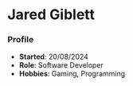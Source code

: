 # Jared Giblett

### Profile
- **Started**: 20/08/2024
- **Role**: Software Developer
- **Hobbies**: Gaming, Programming